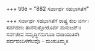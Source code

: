 +++
title = "882 ಸರ್ವಾರ್ಥ ಸಹಭಾಗಿತೆಗೆ"

+++
ಸರ್ವಾರ್ಥ ಸಹಭಾಗಿತೆಗೆ ರಾಷ್ಟ್ರ ಕುಲ ವರ್ಗ।  
ಸರ್ವದಣು ತಾನೆನುತ್ತೋರೊರ್ವ ಮನುಜನ್॥  
ಸರ್ವಜೀವ ಸಮೃದ್ಧಿಗನುಗೂಡಿ ದುಡಿಯುತಿರೆ।  
ಪರ್ವವಂದಿಳೆಗೆಲವೊ - ಮಂಕುತಿಮ್ಮ॥  
